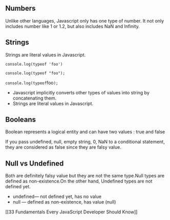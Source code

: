 ## Numbers
Unlike other languages, Javascript only has one type of number. It not only includes number like 1 or 1.2, but also includes NaN and Infinity.

## Strings
Strings are literal values in Javascript.

`console.log(typeof 'foo')`

`console.log(typeof "foo");`

`console.log(typeof`foo`);`

-   Javascript implicitly converts other types of values into string by concatenating them.
-   Strings are literal values in Javascript.

## Booleans

Boolean represents a logical entity and can have two values : true and false

If you pass undefined, null, empty string, 0, NaN to a conditional statement, they are considered as false since they are falsy value.

## **Null vs Undefined**

Both are definitely falsy value but they are not the same type.Null types are defined as non-existence.On the other hand, Undefined types are not defined yet.

-   undefined— not defined yet, has no value
-   null — defined as non-existence, has value (null)

[[33 Fundamentals Every JavaScript Developer Should Know]]